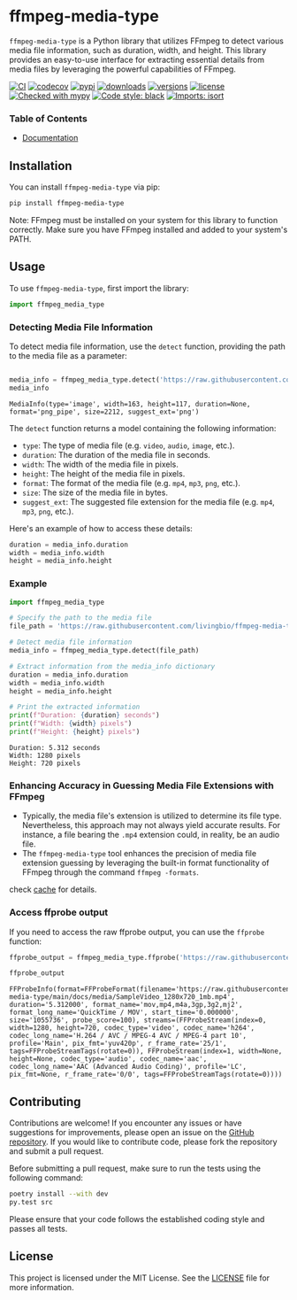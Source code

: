 # ffmpeg-media-type

`ffmpeg-media-type` is a Python library that utilizes FFmpeg to detect various media file information, such as duration, width, and height. This library provides an easy-to-use interface for extracting essential details from media files by leveraging the powerful capabilities of FFmpeg.

[![CI](https://github.com/livingbio/ffmpeg-media-type/workflows/python-unittest/badge.svg?branch=main)](https://github.com/livingbio/ffmpeg-media-type/actions?query=workflow%3Apython-unittest++branch%3Amain++)
[![codecov](https://codecov.io/gh/livingbio/ffmpeg-media-type/graph/badge.svg?token=B95PR629LP)](https://codecov.io/gh/livingbio/ffmpeg-media-type)
[![pypi](https://img.shields.io/pypi/v/ffmpeg-media-type.svg)](https://pypi.python.org/pypi/ffmpeg-media-type)
[![downloads](https://pepy.tech/badge/ffmpeg-media-type/month)](https://pepy.tech/project/ffmpeg-media-type)
[![versions](https://img.shields.io/pypi/pyversions/ffmpeg-media-type.svg)](https://github.com/livingbio/ffmpeg-media-type)
[![license](https://img.shields.io/github/license/livingbio/ffmpeg-media-type.svg)](https://github.com/livingbio/ffmpeg-media-type/blob/main/LICENSE)
[![Checked with mypy](https://www.mypy-lang.org/static/mypy_badge.svg)](https://mypy-lang.org/)
[![Code style: black](https://img.shields.io/badge/code%20style-black-000000.svg)](https://github.com/psf/black)
[![Imports: isort](https://img.shields.io/badge/%20imports-isort-%231674b1?style=flat&labelColor=ef8336)](https://pycqa.github.io/isort/)



### Table of Contents

- [Documentation](https://livingbio.github.io/typed-ffmpeg/)




## Installation

You can install `ffmpeg-media-type` via pip:

```bash
pip install ffmpeg-media-type
```

Note: FFmpeg must be installed on your system for this library to function correctly. Make sure you have FFmpeg installed and added to your system's PATH.



## Usage

To use `ffmpeg-media-type`, first import the library:



```python
import ffmpeg_media_type
```


### Detecting Media File Information

To detect media file information, use the `detect` function, providing the path to the media file as a parameter:



```python

media_info = ffmpeg_media_type.detect('https://raw.githubusercontent.com/livingbio/ffmpeg-media-type/main/docs/media/overlay.png')
media_info
```




    MediaInfo(type='image', width=163, height=117, duration=None, format='png_pipe', size=2212, suggest_ext='png')




The `detect` function returns a model containing the following information:

- `type`: The type of media file (e.g. `video`, `audio`, `image`, etc.).
- `duration`: The duration of the media file in seconds.
- `width`: The width of the media file in pixels.
- `height`: The height of the media file in pixels.
- `format`: The format of the media file (e.g. `mp4`, `mp3`, `png`, etc.).
- `size`: The size of the media file in bytes.
- `suggest_ext`: The suggested file extension for the media file (e.g. `mp4`, `mp3`, `png`, etc.).

Here's an example of how to access these details:



```python
duration = media_info.duration
width = media_info.width
height = media_info.height
```

### Example



```python
import ffmpeg_media_type

# Specify the path to the media file
file_path = 'https://raw.githubusercontent.com/livingbio/ffmpeg-media-type/main/docs/media/SampleVideo_1280x720_1mb.mp4'

# Detect media file information
media_info = ffmpeg_media_type.detect(file_path)

# Extract information from the media_info dictionary
duration = media_info.duration
width = media_info.width
height = media_info.height

# Print the extracted information
print(f"Duration: {duration} seconds")
print(f"Width: {width} pixels")
print(f"Height: {height} pixels")
```

    Duration: 5.312 seconds
    Width: 1280 pixels
    Height: 720 pixels



### Enhancing Accuracy in Guessing Media File Extensions with FFmpeg

- Typically, the media file's extension is utilized to determine its file type. Nevertheless, this approach may not always yield accurate results. For instance, a file bearing the `.mp4` extension could, in reality, be an audio file.
- The `ffmpeg-media-type` tool enhances the precision of media file extension guessing by leveraging the built-in format functionality of FFmpeg through the command `ffmpeg -formats`.

check [cache](https://github.com/livingbio/ffmpeg-media-type/tree/main/src/ffmpeg_media_type/cache) for details.

### Access ffprobe output

If you need to access the raw ffprobe output, you can use the `ffprobe` function:



```python
ffprobe_output = ffmpeg_media_type.ffprobe('https://raw.githubusercontent.com/livingbio/ffmpeg-media-type/main/docs/media/SampleVideo_1280x720_1mb.mp4')

ffprobe_output
```




    FFProbeInfo(format=FFProbeFormat(filename='https://raw.githubusercontent.com/livingbio/ffmpeg-media-type/main/docs/media/SampleVideo_1280x720_1mb.mp4', duration='5.312000', format_name='mov,mp4,m4a,3gp,3g2,mj2', format_long_name='QuickTime / MOV', start_time='0.000000', size='1055736', probe_score=100), streams=(FFProbeStream(index=0, width=1280, height=720, codec_type='video', codec_name='h264', codec_long_name='H.264 / AVC / MPEG-4 AVC / MPEG-4 part 10', profile='Main', pix_fmt='yuv420p', r_frame_rate='25/1', tags=FFProbeStreamTags(rotate=0)), FFProbeStream(index=1, width=None, height=None, codec_type='audio', codec_name='aac', codec_long_name='AAC (Advanced Audio Coding)', profile='LC', pix_fmt=None, r_frame_rate='0/0', tags=FFProbeStreamTags(rotate=0))))



## Contributing

Contributions are welcome! If you encounter any issues or have suggestions for improvements, please open an issue on the [GitHub repository](https://github.com/livingbio/ffmpeg-media-type/issues). If you would like to contribute code, please fork the repository and submit a pull request.

Before submitting a pull request, make sure to run the tests using the following command:

```bash
poetry install --with dev
py.test src
```

Please ensure that your code follows the established coding style and passes all tests.

## License

This project is licensed under the MIT License. See the [LICENSE](https://github.com/livingbio/ffmpeg-media-type/blob/main/LICENSE) file for more information.
